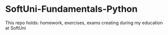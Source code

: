 # SoftUni-Fundamentals-Python
This repo holds: homework, exercises, exams creating during my education at SoftUni
